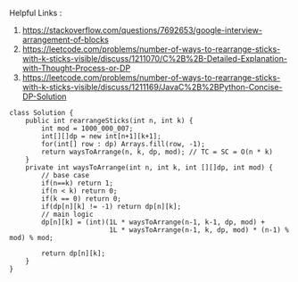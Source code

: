 Helpful Links : 
1. https://stackoverflow.com/questions/7692653/google-interview-arrangement-of-blocks
2. https://leetcode.com/problems/number-of-ways-to-rearrange-sticks-with-k-sticks-visible/discuss/1211070/C%2B%2B-Detailed-Explanation-with-Thought-Process-or-DP
3. https://leetcode.com/problems/number-of-ways-to-rearrange-sticks-with-k-sticks-visible/discuss/1211169/JavaC%2B%2BPython-Concise-DP-Solution


```
class Solution {
    public int rearrangeSticks(int n, int k) {
        int mod = 1000_000_007;
        int[][]dp = new int[n+1][k+1];
        for(int[] row : dp) Arrays.fill(row, -1);
        return waysToArrange(n, k, dp, mod); // TC = SC = O(n * k)
    }
    private int waysToArrange(int n, int k, int [][]dp, int mod) {
        // base case
        if(n==k) return 1;
        if(n < k) return 0;
        if(k == 0) return 0;
        if(dp[n][k] != -1) return dp[n][k];
        // main logic
        dp[n][k] = (int)(1L * waysToArrange(n-1, k-1, dp, mod) + 
                         1L * waysToArrange(n-1, k, dp, mod) * (n-1) % mod) % mod;
        
        return dp[n][k];
    }
}
```
